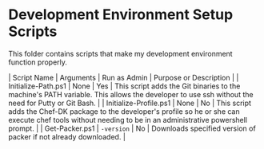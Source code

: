 # Development Environment Setup Scripts

This folder contains scripts that make my development environment function properly.

| Script Name | Arguments | Run as Admin | Purpose or Description |
| Initialize-Path.ps1 | None | Yes | This script adds the Git binaries to the machine's PATH variable.  This allows the developer to use ssh without the need for Putty or Git Bash. |
| Initialize-Profile.ps1 | None | No | This script adds the Chef-DK package to the developer's profile so he or she can execute chef tools without needing to be in an administrative powershell prompt. |
| Get-Packer.ps1 | `-version` | No | Downloads specified version of packer if not already downloaded. |